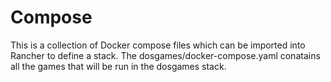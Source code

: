 # Compose

This is a collection of Docker compose files which can be imported into Rancher to define a stack. The dosgames/docker-compose.yaml conatains all the games that will be run in the dosgames stack.